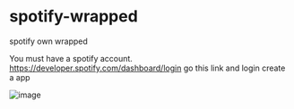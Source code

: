 # spotify-wrapped
spotify own wrapped



You must have a spotify account.
https://developer.spotify.com/dashboard/login go this link and login
create a app

![image](https://user-images.githubusercontent.com/73526595/182881939-ecef0f84-6289-4f09-98f6-786307af1a28.png)
